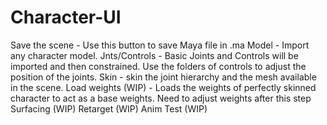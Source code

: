 # Character-UI

Save the scene - Use this button to save Maya file in .ma 
Model - Import any character model. 
Jnts/Controls - Basic Joints and Controls will be imported and then constrained. Use the folders of controls to adjust the position of the joints. 
Skin - skin the joint hierarchy and the mesh available in the scene. 
Load weights (WIP) - Loads the weights of perfectly skinned character to act as a base weights. Need to adjust weights after this step
Surfacing (WIP)
Retarget (WIP) 
Anim Test (WIP)

